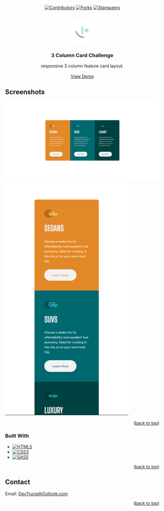 <a id="readme-top"></a>

<div align="center">

[![Contributors][contributors-icon]][contributors-link]
[![Forks][forks-icon]][forks-link]
[![Stargazers][stars-icon]][stars-link]

</div>

<!-- PROJECT LOGO -->
<br />
<div align="center">
  <a href="https://github.com/DevTruce/3-column-card">
    <img src="src/imgs/favicon-32x32.png" alt="Logo" width="80" height="80">
  </a>

<h3 align="center">3 Column Card Challenge</h3>

  <p align="center">
    responsive 3 column feature card layout.
    <br />
    <br />
    <a href="https://devtruce.github.io/3-column-card/" target="_blank">View Demo</a>
  </p>
</div>

<!-- ABOUT THE PROJECT -->

## Screenshots

[![Product Name Screen Shot][product-screenshot-1]](product-link)
[![Product Name Screen Shot][product-screenshot-2]](product-link)

<p align="right">(<a href="#readme-top">back to top</a>)</p>

### Built With

- [![HTML5][html5-icon]][html5-link]
- [![CSS3][css3-icon]][css3-link]
- [![SASS][sass-icon]][sass-link]

<p align="right">(<a href="#readme-top">back to top</a>)</p>

<!-- CONTACT -->

## Contact

Email: [DevTruce@Outlook.com]()

<p align="right">(<a href="#readme-top">back to top</a>)</p>

<!-- #### MARKDOWN LINKS & IMAGES #### -->

<!-- ## GitHub ##-->
<!-- links -->

[contributors-link]: https://github.com/DevTruce/3-column-card/graphs/contributors
[forks-link]: https://github.com/DevTruce/3-column-card/network/members
[stars-link]: https://github.com/DevTruce/3-column-card/stargazers

<!-- icons -->

[contributors-icon]: https://img.shields.io/github/contributors/DevTruce/3-column-card.svg?style=for-the-badge
[forks-icon]: https://img.shields.io/github/forks/DevTruce/3-column-card.svg?style=for-the-badge
[stars-icon]: https://img.shields.io/github/stars/DevTruce/3-column-card.svg?style=for-the-badge

<!-- ## Project ## -->

[product-screenshot-1]: src/imgs/project-view-1.png
[product-screenshot-2]: src/imgs/project-view-2.png
[product-link]: https://LINK-HERE

<!-- ## Tech & Tools ## -->
<!-- links -->

[html5-link]: https://html-icon/
[css3-link]: https://css3-icon/
[sass-link]: https://sass-lang.com/

<!-- icons -->

[html5-icon]: https://img.shields.io/badge/HTML5-orange?style=for-the-badge&logo=html5&logoColor=white
[css3-icon]: https://img.shields.io/badge/CSS3-blue?style=for-the-badge&logo=CSS3&logoColor=white
[sass-icon]: https://img.shields.io/badge/SASS-AA77FF?style=for-the-badge&logo=SASS&logoColor=white
